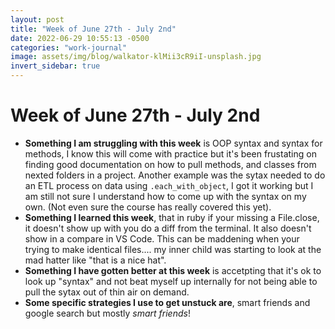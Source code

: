 ```yaml
---
layout: post
title: "Week of June 27th - July 2nd"
date: 2022-06-29 10:55:13 -0500
categories: "work-journal"
image: assets/img/blog/walkator-klMii3cR9iI-unsplash.jpg
invert_sidebar: true
---
```


# Week of June 27th - July 2nd

- **Something I am struggling with this week** is OOP syntax and syntax for methods, I know this will come with practice but it's been frustating on finding good documentation on how to pull methods, and classes from nexted folders in a project. Another example was the sytax needed to do an ETL process on data using `.each_with_object`, I got it working but I am still not sure I understand how to come up with the syntax on my own. (Not even sure the course has really covered this yet).
- **Something I learned this week**, that in ruby if your missing a File.close, it doesn't show up with you do a diff from the terminal. It also doesn't show in a compare in VS Code. This can be maddening when your trying to make identical files.... my inner child was starting to look at the mad hatter like "that is a nice hat".
- **Something I have gotten better at this week** is accetpting that it's ok to look up "syntax" and not beat myself up internally for not being able to pull the sytax out of thin air on demand.
- **Some specific strategies I use to get unstuck are**, smart friends and google search but mostly _smart friends_!
